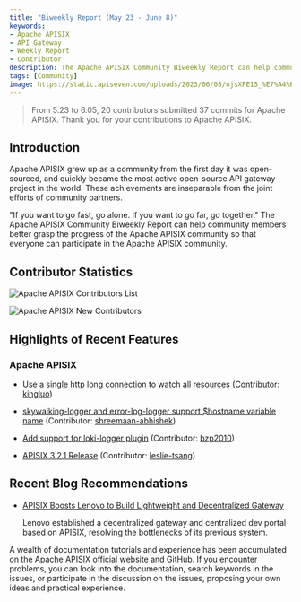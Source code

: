 ```yaml
---
title: "Biweekly Report (May 23 - June 8)"
keywords: 
- Apache APISIX
- API Gateway
- Weekly Report
- Contributor
description: The Apache APISIX Community Biweekly Report can help community members better grasp the progress of the Apache APISIX community so that everyone can participate in the Apache APISIX community.
tags: [Community]
image: https://static.apiseven.com/uploads/2023/06/08/njsXFE15_%E7%A4%BE%E5%8C%BA%E5%8F%8C%E5%91%A8%E6%8A%A5%E5%A4%B4%E5%9B%BE-%E8%8B%B1%E6%96%87.png
---
```


> From 5.23 to 6.05, 20 contributors submitted 37 commits for Apache APISIX. Thank you for your contributions to Apache APISIX.
<!--truncate-->

## Introduction

Apache APISIX grew up as a community from the first day it was open-sourced, and quickly became the most active open-source API gateway project in the world. These achievements are inseparable from the joint efforts of community partners.

"If you want to go fast, go alone. If you want to go far, go together." The Apache APISIX Community Biweekly Report can help community members better grasp the progress of the Apache APISIX community so that everyone can participate in the Apache APISIX community.

## Contributor Statistics

![Apache APISIX Contributors List](https://security.feishu.cn/link/safety?target=https%3A%2F%2Fstatic.apiseven.com%2Fuploads%2F2023%2F06%2F08%2FG1yIQjyj_%25E6%2589%2580%25E6%259C%2589%25E8%25B4%25A1%25E7%258C%25AE%25E8%2580%2585%25E6%25B5%25B7%25E6%258A%25A5.png&scene=ccm&logParams=%7B%22location%22%3A%22ccm_default%22%7D&lang=zh-CN)

![Apache APISIX New Contributors](https://static.apiseven.com/uploads/2023/06/08/MOxcew0f_%E6%96%B0%E6%99%8B%E8%B4%A1%E7%8C%AE%E8%80%85%E6%B5%B7%E6%8A%A5.png)

## Highlights of Recent Features

### Apache APISIX

- [Use a single http long connection to watch all resources](https://github.com/apache/apisix/pull/9456) (Contributor: [kingluo](https://github.com/kingluo))

- [skywalking-logger and error-log-logger support $hostname variable name](https://github.com/apache/apisix/pull/9401) (Contributor: [shreemaan-abhishek](https://github.com/shreemaan-abhishek))

- [Add support for loki-logger plugin](https://github.com/apache/apisix/pull/9399) (Contributor: [bzp2010](https://github.com/bzp2010))

- [APISIX 3.2.1 Release](https://github.com/apache/apisix/pull/9560) (Contributor: [leslie-tsang](https://github.com/leslie-tsang))

## Recent Blog Recommendations

- [APISIX Boosts Lenovo to Build Lightweight and Decentralized Gateway](https://apisix.apache.org/blog/2023/06/02/lenovo-uses-apisix/)

  Lenovo established a decentralized gateway and centralized dev portal based on APISIX, resolving the bottlenecks of its previous system.

A wealth of documentation tutorials and experience has been accumulated on the Apache APISIX official website and GitHub. If you encounter problems, you can look into the documentation, search keywords in the issues, or participate in the discussion on the issues, proposing your own ideas and practical experience.
